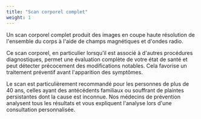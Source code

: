 ```yaml
---
title: "Scan corporel complet"
weight: 1
---
```


Un scan corporel complet produit des images en coupe haute résolution de l'ensemble du corps à l'aide de champs magnétiques et d'ondes radio.

Ce scan corporel, en particulier lorsqu'il est associé à d'autres procédures diagnostiques, permet une évaluation complète de votre état de santé et peut détecter précocement des modifications notables. Cela favorise un traitement préventif avant l'apparition des symptômes.

Le scan est particulièrement recommandé pour les personnes de plus de 40 ans, celles ayant des antécédents familiaux ou souffrant de plaintes persistantes dont la cause est inconnue. Nos médecins de prévention analysent tous les résultats et vous expliquent l'analyse lors d'une consultation personnalisée.
